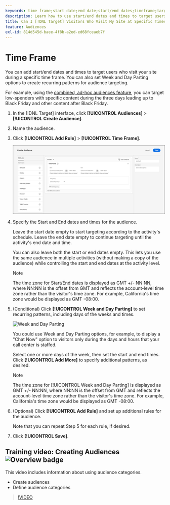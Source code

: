 ```yaml
---
keywords: time frame;start date;end date;start/end dates;timeframe;target schedule;week parting;day parting;parting
description: Learn how to use start/end dates and times to target users who visit your site during a specific time frame. You can also set Week and Day Parting options.
title: Can I [!DNL Target] Visitors Who Visit My Site at Specific Times?
feature: Audiences
exl-id: 814d545d-baee-4f8b-a2ed-ed68fceaeb7f
---
```

# Time Frame

You can add start/end dates and times to target users who visit your site during a specific time frame. You can also set Week and Day Parting options to create recurring patterns for audience targeting.

For example, using the [combined, ad-hoc audiences feature](/help/c-target/combining-multiple-audiences.md#concept_A7386F1EA4394BD2AB72399C225981E5), you can target low-spenders with specific content during the three days leading up to Black Friday and other content after Black Friday.

1. In the [!DNL Target] interface, click **[!UICONTROL Audiences]** > **[!UICONTROL Create Audience]**. 
1. Name the audience. 
1. Click **[!UICONTROL Add Rule]** > **[!UICONTROL Time Frame]**.

   ![](assets/target_timeframe_dialog.png)

1. Specify the Start and End dates and times for the audience.

   Leave the start date empty to start targeting according to the activity's schedule. Leave the end date empty to continue targeting until the activity's end date and time.

   You can also leave both the start or end dates empty. This lets you use the same audience in multiple activities (without making a copy of the audience) while controlling the start and end dates at the activity level.

   >[!NOTE]
   >
   >The time zone for Start/End dates is displayed as GMT +/- NN:NN, where NN:NN is the offset from GMT and reflects the account-level time zone rather than the visitor's time zone. For example, California's time zone would be displayed as GMT -08:00.

1. (Conditional) Click **[!UICONTROL Week and Day Parting]** to set recurring patterns, including days of the weeks and times.

   ![Week and Day Parting](assets/week_and_day_parting.png)

   You could use Week and Day Parting options, for example, to display a "Chat Now" option to visitors only during the days and hours that your call center is staffed.

   Select one or more days of the week, then set the start and end times. Click **[!UICONTROL Add More]** to specify additional patterns, as desired.

   >[!NOTE]
   >
   >The time zone for [!UICONTROL Week and Day Parting] is displayed as GMT +/- NN:NN, where NN:NN is the offset from GMT and reflects the account-level time zone rather than the visitor's time zone. For example, California's time zone would be displayed as GMT -08:00.

1. (Optional) Click **[!UICONTROL Add Rule]** and set up additional rules for the audience.

   Note that you can repeat Step 5 for each rule, if desired. 

1. Click **[!UICONTROL Save]**.

## Training video: Creating Audiences ![Overview badge](/help/assets/overview.png)

This video includes information about using audience categories.

* Create audiences 
* Define audience categories

>[!VIDEO](https://video.tv.adobe.com/v/17392)
